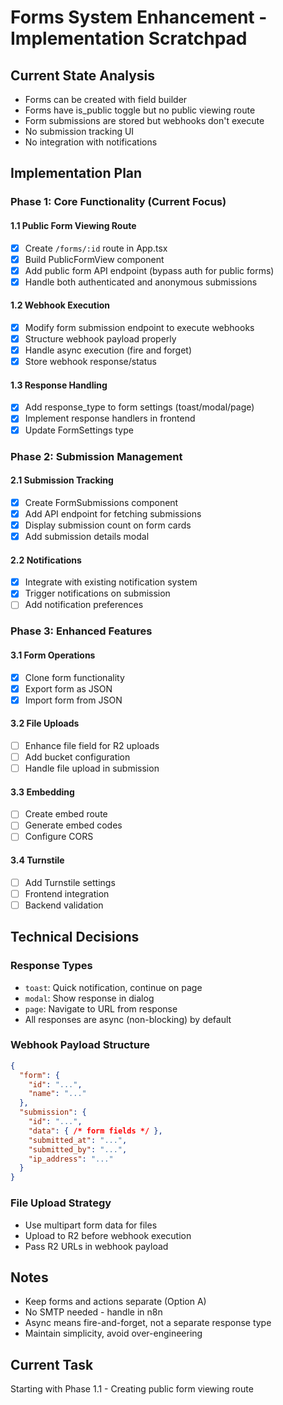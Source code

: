 # Forms System Enhancement - Implementation Scratchpad

## Current State Analysis
- Forms can be created with field builder
- Forms have is_public toggle but no public viewing route
- Form submissions are stored but webhooks don't execute
- No submission tracking UI
- No integration with notifications

## Implementation Plan

### Phase 1: Core Functionality (Current Focus)

#### 1.1 Public Form Viewing Route
- [x] Create `/forms/:id` route in App.tsx
- [x] Build PublicFormView component
- [x] Add public form API endpoint (bypass auth for public forms)
- [x] Handle both authenticated and anonymous submissions

#### 1.2 Webhook Execution
- [x] Modify form submission endpoint to execute webhooks
- [x] Structure webhook payload properly
- [x] Handle async execution (fire and forget)
- [x] Store webhook response/status

#### 1.3 Response Handling
- [x] Add response_type to form settings (toast/modal/page)
- [x] Implement response handlers in frontend
- [x] Update FormSettings type

### Phase 2: Submission Management

#### 2.1 Submission Tracking
- [x] Create FormSubmissions component
- [x] Add API endpoint for fetching submissions
- [x] Display submission count on form cards
- [x] Add submission details modal

#### 2.2 Notifications
- [x] Integrate with existing notification system
- [x] Trigger notifications on submission
- [ ] Add notification preferences

### Phase 3: Enhanced Features

#### 3.1 Form Operations
- [x] Clone form functionality
- [x] Export form as JSON
- [x] Import form from JSON

#### 3.2 File Uploads
- [ ] Enhance file field for R2 uploads
- [ ] Add bucket configuration
- [ ] Handle file upload in submission

#### 3.3 Embedding
- [ ] Create embed route
- [ ] Generate embed codes
- [ ] Configure CORS

#### 3.4 Turnstile
- [ ] Add Turnstile settings
- [ ] Frontend integration
- [ ] Backend validation

## Technical Decisions

### Response Types
- `toast`: Quick notification, continue on page
- `modal`: Show response in dialog
- `page`: Navigate to URL from response
- All responses are async (non-blocking) by default

### Webhook Payload Structure
```json
{
  "form": {
    "id": "...",
    "name": "..."
  },
  "submission": {
    "id": "...",
    "data": { /* form fields */ },
    "submitted_at": "...",
    "submitted_by": "...",
    "ip_address": "..."
  }
}
```

### File Upload Strategy
- Use multipart form data for files
- Upload to R2 before webhook execution
- Pass R2 URLs in webhook payload

## Notes
- Keep forms and actions separate (Option A)
- No SMTP needed - handle in n8n
- Async means fire-and-forget, not a separate response type
- Maintain simplicity, avoid over-engineering

## Current Task
Starting with Phase 1.1 - Creating public form viewing route